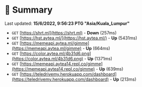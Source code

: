 # 📖 Summary
Last updated: **15/6/2022, 9:56:23 PTG "Asia/Kuala_Lumpur"**

- `GET` [https://shrt.ml](https://shrt.ml) - **Down** (257ms)
- `GET` [https://hst.aytea.ml/](https://hst.aytea.ml/) - **Up** (5431ms)
- `GET` [https://memeapi.aytea.ml/gimme](https://memeapi.aytea.ml/gimme) - **Up** (664ms)
- `GET` [https://color.aytea.ml/4b31d6.png](https://color.aytea.ml/4b31d6.png) - **Up** (1371ms)
- `GET` [https://memeapi.aytea14.repl.co/gimme](https://memeapi.aytea14.repl.co/gimme) - **Up** (639ms)
- `GET` [https://teledrivemy.herokuapp.com/dashboard](https://teledrivemy.herokuapp.com/dashboard) - **Up** (213ms)
